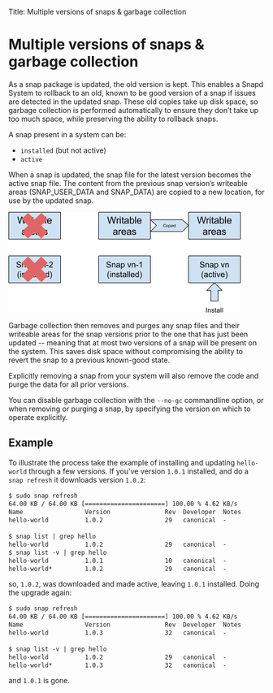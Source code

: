Title: Multiple versions of snaps & garbage collection
# Multiple versions of snaps & garbage collection

As a snap package is updated, the old version is kept. This enables a Snapd System to rollback to an old, known to be good version of a snap if issues are detected in the updated snap. These old copies take up disk space, so garbage collection is performed automatically to ensure they don’t take up too much space, while preserving the ability to rollback snaps.

A snap present in a system can be:

 - `installed` (but not active)
 - `active`

When a snap is updated, the snap file for the latest version becomes the active snap file. The content from the previous snap version’s writeable areas (SNAP_USER_DATA and SNAP_DATA) are copied to a new location, for use by the updated snap.

![Garbage collection removes older snap files ](./media/garbage_collection.png)

Garbage collection then removes and purges any snap files and their writeable areas for the snap versions prior to the one that has just been updated -- meaning that at most two versions of a snap will be present on the system. This saves disk space without compromising the ability to revert the snap to a previous known-good state.

Explicitly removing a snap from your system will also remove the code and purge the data for all prior versions.

You can disable garbage collection with the `--no-gc` commandline option, or when removing or purging a snap, by specifying the version on which to operate explicitly.

## Example

To illustrate the process take the example of installing and updating `hello-world` through a few versions. If you've version `1.0.1` installed, and do a `snap refresh` it downloads version `1.0.2`:

    $ sudo snap refresh
    64.00 KB / 64.00 KB [======================] 100.00 % 4.62 KB/s    
    Name                 Version               Rev  Developer  Notes
    hello-world          1.0.2                 29   canonical  -
    
    $ snap list | grep hello
    hello-world          1.0.2                 29   canonical  -
    $ snap list -v | grep hello
    hello-world          1.0.1                 10   canonical  -
    hello-world*         1.0.2                 29   canonical  -

so, `1.0.2`, was downloaded and made active, leaving `1.0.1` installed. Doing the upgrade again:

    $ sudo snap refresh
    64.00 KB / 64.00 KB [======================] 100.00 % 4.62 KB/s
    Name                 Version               Rev  Developer  Notes
    hello-world          1.0.3                 32   canonical  -

    $ snap list -v | grep hello
    hello-world          1.0.2                 29   canonical  -
    hello-world*         1.0.3                 32   canonical  -

and `1.0.1` is gone.